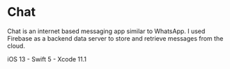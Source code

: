 # Chat
Chat is an internet based messaging app similar to WhatsApp. 
I used Firebase as a backend data server to store and retrieve messages from the cloud.

iOS 13 - Swift 5 - Xcode 11.1
